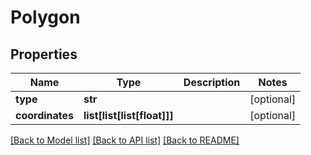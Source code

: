 # Polygon

## Properties
Name | Type | Description | Notes
------------ | ------------- | ------------- | -------------
**type** | **str** |  | [optional] 
**coordinates** | **list[list[list[float]]]** |  | [optional] 

[[Back to Model list]](../README.md#documentation-for-models) [[Back to API list]](../README.md#documentation-for-api-endpoints) [[Back to README]](../README.md)

